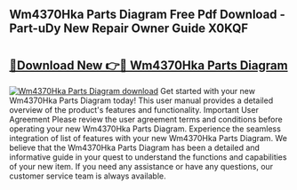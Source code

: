 ## Wm4370Hka Parts Diagram Free Pdf Download - Part-uDy New Repair Owner Guide X0KQF

# <h2><a href="http://dfpbts.blite.top/?on=Wm4370Hka+Parts+Diagram">🔗Download New 👉🔴 Wm4370Hka Parts Diagram</a></h2>

[![Wm4370Hka Parts Diagram download](https://i.imgur.com/lujVjoI.png)](http://dfpbts.blite.top/?on=Wm4370Hka+Parts+Diagram)
Get started with your new Wm4370Hka Parts Diagram today! This user manual provides a detailed overview of the product's features and functionality. Important User Agreement Please review the user agreement terms and conditions before operating your new Wm4370Hka Parts Diagram. Experience the seamless integration of list of features with your new Wm4370Hka Parts Diagram. We believe that the Wm4370Hka Parts Diagram has been a detailed and informative guide in your quest to understand the functions and capabilities of your new item. If you need any assistance or have any questions, our customer service team is always available.
